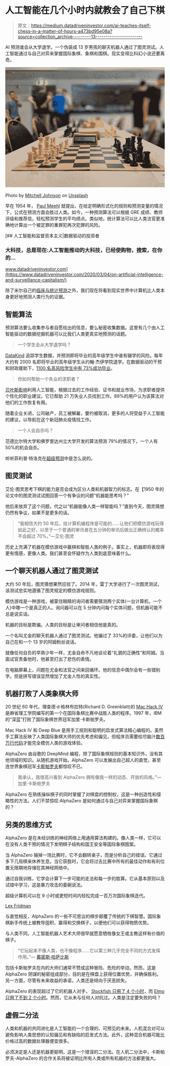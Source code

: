 # 人工智能在几个小时内就教会了自己下棋

> 原文：<https://medium.datadriveninvestor.com/ai-teaches-itself-chess-in-a-matter-of-hours-a473bd95e08a?source=collection_archive---------13----------------------->

AI 预测谁会从大学退学。一个伪装成 13 岁男孩的聊天机器人通过了图灵测试。人工智能通过与自己对弈来掌握国际象棋、象棋和围棋。现实变得比科幻小说还要离奇。

![](img/5754d6376d150ecbf736e789227357ed.png)

Photo by [Mitchell Johnson](http://@mitchazj) on [Unsplash](http://unsplash.com)

早在 1954 年， [Paul Meehl](https://psycnet.apa.org/record/2006-21565-000) 就提出，在给定明确形式化的规则和预测变量的情况下，公式在预测方面会胜过人类。如今，一种预测算法可以根据 GRE 成绩、教师评级和推荐信，轻松预测学生的平均绩点。类似地，统计算法可以比人类法官更准确地计算出一个被定罪的重罪犯再次犯罪的风险。

[](https://www.datadriveninvestor.com/2020/03/04/on-artificial-intelligence-and-surveillance-capitalism/) [## 人工智能和监督资本主义|数据驱动的投资者

### 大科技，总是现在:人工智能推动的大科技，已经使购物，搜索，在你的…

www.datadriveninvestor.com](https://www.datadriveninvestor.com/2020/03/04/on-artificial-intelligence-and-surveillance-capitalism/) 

除了米尔自己的[临床与统计预测](https://www.amazon.com/gp/product/0963878492/ref=as_li_qf_sp_asin_il_tl?imprToken=-A8b0oo1o7RLVQprXt-F5Q&slotNum=0&ie=UTF8&tag=farnamstreet-20&camp=1789&creative=9325&linkCode=w61&creativeASIN=0963878492&linkId=b8ef0464929465145f4b8367c55ec51b)之外，我们现在将看到现实世界中计算机比人类本身更好地预测人类行为的证据。

## 智能算法

预测算法要么收集参与者自愿给出的信息，要么秘密收集数据。这里有几个由人工智能驱动的数据挖掘机器可以比我们人类更真实地预测的话题。

> 一个学生会从大学退学吗？

[DataKind](http://www.datakind.org/) 追踪学生数据，并预测即将毕业的高年级学生中谁有辍学的风险。每年大约有 2000 名即将毕业的高年级学生从约翰·杰伊学院退学。在数据驱动的干预和财政援助下，[1100 名高风险学生中有 73%成功毕业](https://hechingerreport.org/a-wildly-intrusive-way-to-help-older-college-students-get-their-degrees/)。

> 你如何帮助一个失业的求职者？

[贝叶斯影响](https://www.bayes.org/en/focus/unemployment)利用人工智能，根据过去的工作经验、证书和就业市场，为求职者提供个性化的职业建议。它已帮助 21 万失业人员找到工作。89%的用户认为该算法对他们的工作恢复有用。

随着企业关闭，公司破产，员工被解雇，要约被取消，更多的人将受益于人工智能的建议，以导航在这个新冠肺炎疫情找工作。

> 一个人会自杀吗？

范德比尔特大学和佛罗里达州立大学开发的算法预测 79%的情况下，一个人有 50%的机会自杀。

听听菲利普·特洛克在[超级预测](https://80000hours.org/podcast/episodes/philip-tetlock-forecasting-research/)中是怎么说的。

## 图灵测试

艾伦·图灵思考下棋的能力是否会成为区分人类和机器智力的标志。在【1950 年的论文中的图灵测试试图回答一个有争议的问题“机器能思考吗？”

他后来放弃了这个问题，代之以“机器能像人类一样智能吗？”直到今天，图灵猜想仍然有争议，如果不是更多的话。

> “我相信大约 50 年后，给计算机编程序是可能的……让他们把模仿游戏玩得如此之好，以至于一个普通的审讯者在五分钟的审讯后做出正确辨认的概率不会超过 70%。”—艾伦·图灵

历史上充满了机器在模仿游戏中赢棋和智胜人类的例子。事实上，机器即将表现得更有情感，更像人类。我们甚至会怀疑作为人类到底意味着什么。

## 一个聊天机器人通过了图灵测试

大约 50 年后，图灵猜想果然应验了。2014 年，雷丁大学进行了一次图灵测试，该测试忠实地遵循了图灵规定的模仿游戏规则。

模仿游戏是一种游戏，被蒙住眼睛的询问者需要猜测两个实体(一台计算机，一个人)中哪一个是真正的人。询问器可以在 5 分钟内问每个实体问题，但机器可能不总是说实话。

机器的目标是欺骗。人类的目标是让审问者相信他是真的。

一个名叫尤金的聊天机器人通过了图灵测试。他骗过了 33%的评委，让他们以为自己在和一个 13 岁的阿姆粉丝说话。

就像任何自负的早熟少年一样，尤金自命不凡地谈论着“礼貌的正确性”和阿姆。当面试官责备他时，他甚至打出了悲伤的表情。

在电脑屏幕上，问题在尤金和法官之间来回循环。他的信息中偶尔会有一些错别字。但是拼写错误显然增加了尤金人性的真实性。

## 机器打败了人类象棋大师

20 世纪 60 年代，理查德·d·格林布拉特(Richard D. Greenblatt)的 [Mac Hack IV](https://arstechnica.com/science/2018/12/move-over-alphago-alphazero-taught-itself-to-play-three-different-games/) 是麻省理工学院编写的第一个在国际象棋比赛中战胜人类的程序。1997 年，IBM 的“深蓝”打败了国际象棋世界冠军加里·卡斯帕罗夫。

Mac Hack IV 和 Deep Blue 是用手工规则和聪明的启发式算法精心编程的。虽然手工算法反映了人类国际象棋大师的优先考虑和偏见，但程序员需要绞尽脑汁[数百万行代码](https://www.visualcapitalist.com/millions-lines-of-code/)才能完全模仿人类的游戏体验。

AlphaZero 由谷歌的 DeepMind 编程，除了国际象棋规则的基本知识外，没有其他领域的知识。从随机游戏开始，AlphaZero 可以发展出自己超人的直觉，甚至连世界象棋冠军[卡斯帕罗夫](https://science.sciencemag.org/content/362/6419/1087)都惊叹不已。

> 我承认，我很高兴看到 AlphaZero 拥有像我一样的动态、开放的风格。”—加里·卡斯帕罗夫

AlphaZero 在熟练操纵棋子的同时掌握了对棋盘的控制权，这是一种创造性和侵略性的方法。人们不禁惊叹:AlphaZero 是如何通过与自己对弈来掌握国际象棋的？

## 另类的思维方式

AlphaZero 是在未经训练的神经网络上用通用算法构建的。像人类一样，它可以在没有人类干预的情况下发明棋子结构和国王安全等国际象棋图案。

当 AlphaZero 输掉一场比赛时，它不会翻转桌子，而是分析自己的错误。它通过多下几局棋来休养生息。当它获胜时，它会将过去比赛中所有的最佳动作和有利位置无限期地存储在其神经网络中。

通过自我训练，它学会计算下一步可能的走法和每一步的胜算。它从基本原则以及试错中学习，这是暴力攻击的委婉说法。

超级计算机可以在 9 小时或更短时间内轻松完成一百万次国际象棋迭代。

[Lex Fridman](https://medium.com/u/119b8eb57f8e?source=post_page-----a473bd95e08a--------------------------------)

与直觉相反，AlphaZero 的一些不可思议的棋步颠覆了传统的下棋智慧。国际象棋新手传统上被教导囤积、赢得和交换棋子，以便他们可以获得物质优势。

与人类不同，人工智能机器人艺术大师很早就愿意牺牲像女王或主教这样有价值的棋子。

> “它玩起来不像人类，也不像程序……它以第三种几乎完全不同的方式发挥作用。”— [戴密斯·哈萨比斯](https://www.technologyreview.com/2017/12/08/147199/alpha-zeros-alien-chess-shows-the-power-and-the-peculiarity-of-ai/)

包括卡斯帕罗夫在内的大师们通常不赞成这种冒险、危险的举动。然而，这是 AlphaZero 阴谋的秘密组成部分，目的是在棋盘上获得位置优势，并确保胜利。另一方面，尽管有未来收益的承诺，人类还是倾向于厌恶损失。

AlphaZero 的表现超过了它的机器人对手， [Stockfish 只用了 4 个小时](https://kstatic.googleusercontent.com/files/2f51b2a749a284c2e2dfa13911da965f4855092a179469aedd15fbe4efe8f8cbf9c515ef83ac03a6515fa990e6f85fd827dcd477845e806f23a17845072dc7bd)，而 [Elmo 只用了不到 2 个小时](https://kstatic.googleusercontent.com/files/2f51b2a749a284c2e2dfa13911da965f4855092a179469aedd15fbe4efe8f8cbf9c515ef83ac03a6515fa990e6f85fd827dcd477845e806f23a17845072dc7bd)。然而，它从未与任何人对抗过。人类是注定要失败的吗？

## 虚假二分法

人类和机器的共同进化是人工智能的一个合理的、可预见的未来。人机混合对可以避免影响人类思想的认知偏见和有缺陷的启发式方法。此外，这种混合机器可能比价格过高的数据处理器便宜很多。

必须决定是人还是机器更聪明，这是一个错误的二分法。在人机二分法中，卡斯帕罗夫-AlphaZero 的合作关系将被证明比所有人类或所有机器的方法都更强大。